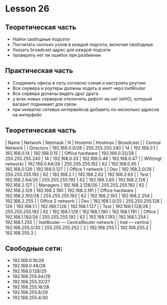 # Lesson 26

## Теоретическая часть

- Найти свободные подсети
- Посчитать сколько узлов в каждой подсети, включая свободные
- Указать broadcast адрес для каждой подсети
- проверить нет ли ошибок при разбиении

## Практическая часть

- Соединить офисы в сеть согласно схеме и настроить роутинг
- Все сервера и роутеры должны ходить в инет черз inetRouter
- Все сервера должны видеть друг друга
- у всех новых серверов отключить дефолт на нат (eth0), который вагрант поднимает для связи
- при нехватке сетевых интервейсов добавить по несколько адресов на интерфейс

## Теоретическая часть

| Name              | Network          | Netmask         | N   | Hostmin       | Hostmax       | Broadcast     |
| Central Network                                                                                              |
| Directors         | 192.168.0.0/28   | 255.255.255.240 | 14  | 192.168.0.1   | 192.168.0.14  | 192.168.0.15  |
| Office hardware   | 192.168.0.32/28  | 255.255.255.240 | 14  | 192.168.0.33  | 192.168.0.46  | 192.168.0.47  |
| Wifi(mgt network) | 192.168.0.64/26  | 255.255.255.192 | 62  | 192.168.0.65  | 192.168.0.126 | 192.168.0.127 |
| Office 1 network                                                                                             |
| Dev               | 192.168.2.0/26   | 255.255.255.192 | 62  | 192.168.2.1   | 192.168.2.62  | 192.168.2.63  |
| Test              | 192.168.2.64/26  | 255.255.255.192 | 62  | 192.168.2.65  | 192.168.2.126 | 192.168.2.127 |
| Managers          | 192.168.2.128/26 | 255.255.255.192 | 62  | 192.168.2.129 | 192.168.2.190 | 192.168.2.191 |
| Office hardware   | 192.168.2.192/26 | 255.255.255.192 | 62  | 192.168.2.193 | 192.168.2.254 | 192.168.2.255 |
| Office 2 network                                                                                             |
| Dev               | 192.168.1.0/25   | 255.255.255.128 | 126 | 192.168.1.1   | 192.168.1.126 | 192.168.1.127 |
| Test              | 192.168.1.128/26 | 255.255.255.192 | 62  | 192.168.1.129 | 192.168.1.190 | 192.168.1.191 |
| Office            | 192.168.1.192/26 | 255.255.255.192 | 62  | 192.168.1.193 | 192.168.1.254 | 192.168.1.255 |
| InetRouter — CentralRouter network                                                                           |
| Inet — central    | 192.168.255.0/30 | 255.255.255.252 | 2   | 192.168.255.1 | 192.168.255.2 | 192.168.255.3 |

## Свободные сети:

- 192.168.0.16/28 
- 192.168.0.48/28
- 192.168.0.128/25
- 192.168.255.64/26
- 192.168.255.32/27
- 192.168.255.16/28
- 192.168.255.8/29  
- 192.168.255.4/30 
